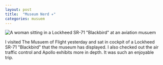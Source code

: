 ```yaml
---
layout: post
title:  "Museum Nerd ✈️"
categories: musuem 
---
```


![A woman sitting in a Lockheed SR-71 "Blackbird" at an aviation musuem](/tanyaselvog.github.io/assets/blackbird.jpeg)

I visited The Musuem of Flight yesterday and sat in cockpit of a Lockheed SR-71 "Blackbird" that the museum has displayed. I also checked out the air traffic control and Apollo exhibits more in depth. It was such an enjoyable trip.